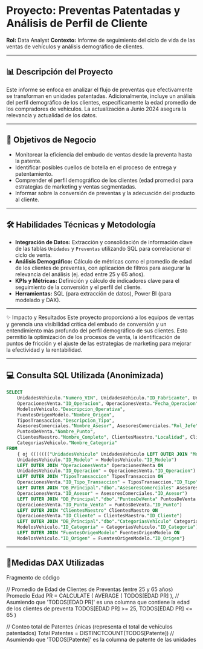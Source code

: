 # Proyecto: Preventas Patentadas y Análisis de Perfil de Cliente 

 **Rol:** Data Analyst
 **Contexto:** Informe de seguimiento del ciclo de vida de las ventas de vehículos y análisis demográfico de clientes.

---

## 📊 Descripción del Proyecto

Este informe se enfoca en analizar el flujo de preventas que efectivamente se transforman en unidades patentadas. Adicionalmente, incluye un análisis del perfil demográfico de los clientes, específicamente la edad promedio de los compradores de vehículos. La actualización a Junio 2024 asegura la relevancia y actualidad de los datos.

---

## 🎯 Objetivos de Negocio

* Monitorear la eficiencia del embudo de ventas desde la preventa hasta la patente.
* Identificar posibles cuellos de botella en el proceso de entrega y patentamiento.
* Comprender el perfil demográfico de los clientes (edad promedio) para estrategias de marketing y ventas segmentadas.
* Informar sobre la conversión de preventas y la adecuación del producto al cliente.

---

## 🛠️ Habilidades Técnicas y Metodología

* **Integración de Datos:** Extracción y consolidación de información clave de las tablas `Unidades` y `Preventas` utilizando SQL para correlacionar el ciclo de venta.
* **Análisis Demográfico:** Cálculo de métricas como el promedio de edad de los clientes de preventas, con aplicación de filtros para asegurar la relevancia del análisis (ej. edad entre 25 y 65 años).
* **KPIs y Métricas:** Definición y cálculo de indicadores clave para el seguimiento de la conversión y el perfil del cliente.
* **Herramientas:** SQL (para extracción de datos), Power BI (para modelado y DAX).

---
✨ Impacto y Resultados
Este proyecto proporcionó a los equipos de ventas y gerencia una visibilidad crítica del embudo de conversión y un entendimiento más profundo del perfil demográfico de sus clientes. Esto permitió la optimización de los procesos de venta, la identificación de puntos de fricción y el ajuste de las estrategias de marketing para mejorar la efectividad y la rentabilidad.

---

## 💻 Consulta SQL Utilizada (Anonimizada)

```sql
SELECT
    UnidadesVehiculo."Numero_VIN", UnidadesVehiculo."ID_Fabricante", UnidadesVehiculo."Matricula", UnidadesVehiculo."Estado_Entregada", UnidadesVehiculo."Estado_Facturada", UnidadesVehiculo."Fecha_Patentamiento",
    OperacionesVenta."ID_Operacion", OperacionesVenta."Fecha_Operacion",
    ModelosVehiculo."Descripcion_Operativa",
    FuentesOrigenModelo."Nombre_Origen",
    TiposTransaccion."Descripcion_Tipo",
    AsesoresComerciales."Nombre_Asesor", AsesoresComerciales."Rol_Jefe",
    PuntosDeVenta."Nombre_Punto",
    ClientesMaestro."Nombre_Completo", ClientesMaestro."Localidad", ClientesMaestro."Provincia", ClientesMaestro."Direccion", ClientesMaestro."Numero_Identificacion", ClientesMaestro."Fecha_Nacimiento",
    CategoriasVehiculo."Nombre_Categoria"
FROM
    { oj ((((((("UnidadesVehiculo" UnidadesVehiculo LEFT OUTER JOIN "ModelosVehiculo" ModelosVehiculo ON
    UnidadesVehiculo."ID_Modelo" = ModelosVehiculo."ID_Modelo")
    LEFT OUTER JOIN "OperacionesVenta" OperacionesVenta ON
    UnidadesVehiculo."ID_Operacion" = OperacionesVenta."ID_Operacion")
    LEFT OUTER JOIN "TiposTransaccion" TiposTransaccion ON
    OperacionesVenta."ID_Tipo_Transaccion" = TiposTransaccion."ID_Tipo")
    LEFT OUTER JOIN "DB_Principal"."dbo"."AsesoresComerciales" AsesoresComerciales ON
    OperacionesVenta."ID_Asesor" = AsesoresComerciales."ID_Asesor")
    LEFT OUTER JOIN "DB_Principal"."dbo"."PuntosDeVenta" PuntosDeVenta ON
    OperacionesVenta."ID_Punto_Venta" = PuntosDeVenta."ID_Punto")
    LEFT OUTER JOIN "ClientesMaestro" ClientesMaestro ON
    OperacionesVenta."ID_Cliente" = ClientesMaestro."ID_Cliente")
    LEFT OUTER JOIN "DB_Principal"."dbo"."CategoriasVehiculo" CategoriasVehiculo ON
    ModelosVehiculo."ID_Categoria" = CategoriasVehiculo."ID_Categoria")
    LEFT OUTER JOIN "FuentesOrigenModelo" FuentesOrigenModelo ON
    ModelosVehiculo."ID_Origen" = FuentesOrigenModelo."ID_Origen"}
```
---

## 📐Medidas DAX Utilizadas
Fragmento de código

// Promedio de Edad de Clientes de Preventas (entre 25 y 65 años)
Promedio Edad PR = 
CALCULATE (
    AVERAGE ( TODOS[EDAD PR] ), // Asumiendo que 'TODOS[EDAD PR]' es una columna que contiene la edad de los clientes de preventa
    TODOS[EDAD PR] >= 25,
    TODOS[EDAD PR] <= 65
)

// Conteo total de Patentes únicas (representa el total de vehículos patentados)
Total Patentes = DISTINCTCOUNT(TODOS[Patente]) // Asumiendo que 'TODOS[Patente]' es la columna de patente de las unidades
